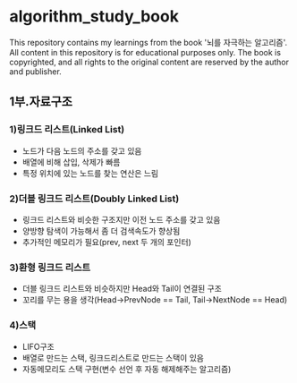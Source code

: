 # algorithm_study_book
This repository contains my learnings from the book '뇌를 자극하는 알고리즘'. All content in this repository is for educational purposes only. The book is copyrighted, and all rights to the original content are reserved by the author and publisher. 

## 1부.자료구조

### 1)링크드 리스트(Linked List)
  - 노드가 다음 노드의 주소를 갖고 있음 
  - 배열에 비해 삽입, 삭제가 빠름
  - 특정 위치에 있는 노드를 찾는 연산은 느림

### 2)더블 링크드 리스트(Doubly Linked List)
  - 링크드 리스트와 비슷한 구조지만 이전 노드 주소를 갖고 있음
  - 양방향 탐색이 가능해서 좀 더 검색속도가 향상됨
  - 추가적인 메모리가 필요(prev, next 두 개의 포인터)

### 3)환형 링크드 리스트
  - 더블 링크드 리스트와 비슷하지만 Head와 Tail이 연결된 구조
  - 꼬리를 무는 용을 생각(Head->PrevNode == Tail, Tail->NextNode == Head)

### 4)스택
  - LIFO구조
  - 배열로 만드는 스택, 링크드리스트로 만드는 스택이 있음
  - 자동메모리도 스택 구현(변수 선언 후 자동 해제해주는 알고리즘)